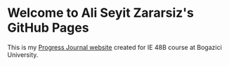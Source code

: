 # Welcome to Ali Seyit Zararsiz's GitHub Pages

This is my [Progress Journal website](https://bu-ie-48b.github.io/fall21-aliseyitzararsiz/) created for IE 48B course at Bogazici University.